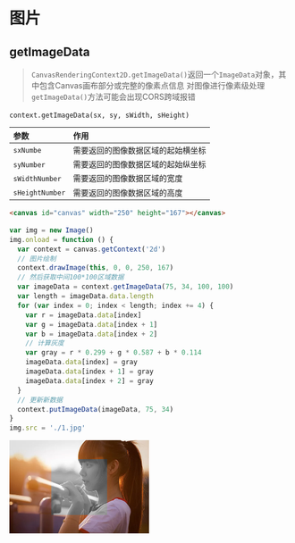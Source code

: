 # 图片

## getImageData

> `CanvasRenderingContext2D.getImageData()`返回一个`ImageData`对象，其中包含Canvas画布部分或完整的像素点信息
> 对图像进行像素级处理
> `getImageData()`方法可能会出现CORS跨域报错

`context.getImageData(sx, sy, sWidth, sHeight)`

| 参数            | 作用                               |
| :-------------- | :--------------------------------- |
| `sxNumbe`       | 需要返回的图像数据区域的起始横坐标 |
| `syNumber`      | 需要返回的图像数据区域的起始纵坐标 |
| `sWidthNumber`  | 需要返回的图像数据区域的宽度       |
| `sHeightNumber` | 需要返回的图像数据区域的高度       |

```html
<canvas id="canvas" width="250" height="167"></canvas>
```

```js
var img = new Image()
img.onload = function () {
  var context = canvas.getContext('2d')
  // 图片绘制
  context.drawImage(this, 0, 0, 250, 167)
  // 然后获取中间100*100区域数据
  var imageData = context.getImageData(75, 34, 100, 100)
  var length = imageData.data.length
  for (var index = 0; index < length; index += 4) {
    var r = imageData.data[index]
    var g = imageData.data[index + 1]
    var b = imageData.data[index + 2]
    // 计算灰度
    var gray = r * 0.299 + g * 0.587 + b * 0.114
    imageData.data[index] = gray
    imageData.data[index + 1] = gray
    imageData.data[index + 2] = gray
  }
  // 更新新数据
  context.putImageData(imageData, 75, 34)
}
img.src = './1.jpg'
```

![](./__assets__/index-2022-03-29-15-49-12.png)
